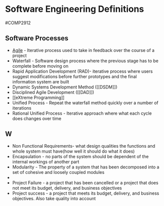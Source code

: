 # Software Engineering Definitions
#COMP2912
## Software Processes
- [Agile](Semester1/COMP1911-ProfessionalComputing/Agile.md) - Iterative process used to take in feedback over the course of a project 
- Waterfall - Software design process where the previous stage has to be complete before moving on
- Rapid Application Development (RAD)- iterative process where users suggest modifications before further prototypes and the final information system are built
- Dynamic Systems Development Method ([[DSDM]])
- Disciplined Agile Development ([[DAD]])
- [[eXtreme Programming]]
- Unified Process - Repeat the waterfall method quickly over a number of iterations 
- Rational Unified Process - Iterative approach where what each cycle does changes over time
## W
- Non Functional Requirements- what design qualities the functions and whole system must have(how well it should do what it does)
- Encapsulation - no parts of the system should be dependent of the internal workings of another part
- Modularity - The property of a system that has been decomposed into a set of cohesive and loosely coupled modules
- 
- Project Failure - a project that has been cancelled or a project that does not meet its budget, delivery, and business objectives
- Project success - a project that meets its budget, delivery, and business objectives. Also take quality into account